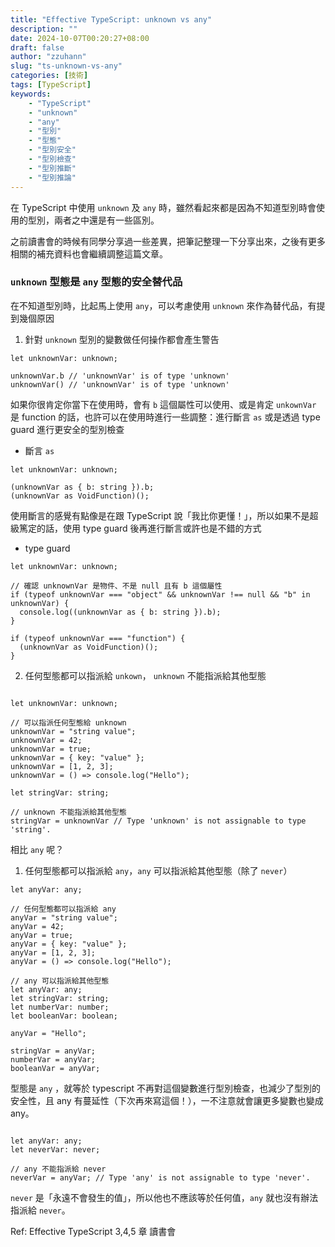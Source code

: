 ```yaml
---
title: "Effective TypeScript: unknown vs any"
description: ""
date: 2024-10-07T00:20:27+08:00
draft: false
author: "zzuhann"
slug: "ts-unknown-vs-any"
categories: [技術]
tags: [TypeScript]
keywords:
    - "TypeScript"
    - "unknown"
    - "any"
    - "型別"
    - "型態"
    - "型別安全"
    - "型別檢查"
    - "型別推斷"
    - "型別推論"
---
```

在 TypeScript 中使用 `unknown` 及 `any` 時，雖然看起來都是因為不知道型別時會使用的型別，兩者之中還是有一些區別。

之前讀書會的時候有同學分享過一些差異，把筆記整理一下分享出來，之後有更多相關的補充資料也會繼續調整這篇文章。

### `unknown` 型態是 `any` 型態的安全替代品

在不知道型別時，比起馬上使用 `any`，可以考慮使用 `unknown` 來作為替代品，有提到幾個原因

1. 針對 `unknown` 型別的變數做任何操作都會產生警告

```tsx
let unknownVar: unknown;

unknownVar.b // 'unknownVar' is of type 'unknown'
unknownVar() // 'unknownVar' is of type 'unknown'
```

如果你很肯定你當下在使用時，會有 `b` 這個屬性可以使用、或是肯定 `unkownVar` 是 function 的話，也許可以在使用時進行一些調整：進行斷言 `as` 或是透過 type guard 進行更安全的型別檢查

- 斷言 `as`

```tsx
let unknownVar: unknown;

(unknownVar as { b: string }).b;
(unknownVar as VoidFunction)();
```

使用斷言的感覺有點像是在跟 TypeScript 說「我比你更懂！」，所以如果不是超級篤定的話，使用 type guard 後再進行斷言或許也是不錯的方式

- type guard
```tsx
let unknownVar: unknown;

// 確認 unknownVar 是物件、不是 null 且有 b 這個屬性
if (typeof unknownVar === "object" && unknownVar !== null && "b" in unknownVar) {
  console.log((unknownVar as { b: string }).b);
}

if (typeof unknownVar === "function") {
  (unknownVar as VoidFunction)();
}
```

2. 任何型態都可以指派給 `unkown`， `unknown` 不能指派給其他型態
```tsx

let unknownVar: unknown;

// 可以指派任何型態給 unknown
unknownVar = "string value";
unknownVar = 42;
unknownVar = true;
unknownVar = { key: "value" };
unknownVar = [1, 2, 3];
unknownVar = () => console.log("Hello");

let stringVar: string;

// unknown 不能指派給其他型態
stringVar = unknownVar // Type 'unknown' is not assignable to type 'string'.
```

相比 `any` 呢？

1. 任何型態都可以指派給 `any`，`any` 可以指派給其他型態（除了 `never`）

```tsx
let anyVar: any;

// 任何型態都可以指派給 any
anyVar = "string value";
anyVar = 42;
anyVar = true;
anyVar = { key: "value" };
anyVar = [1, 2, 3];
anyVar = () => console.log("Hello");

// any 可以指派給其他型態
let anyVar: any;
let stringVar: string;
let numberVar: number;
let booleanVar: boolean;

anyVar = "Hello";

stringVar = anyVar;
numberVar = anyVar;
booleanVar = anyVar;
```

型態是 `any` ，就等於 typescript 不再對這個變數進行型別檢查，也減少了型別的安全性，且 any 有蔓延性（下次再來寫這個！），一不注意就會讓更多變數也變成 any。

```tsx

let anyVar: any;
let neverVar: never;

// any 不能指派給 never
neverVar = anyVar; // Type 'any' is not assignable to type 'never'. 
```

`never` 是「永遠不會發生的值」，所以他也不應該等於任何值，`any` 就也沒有辦法指派給 `never`。

Ref: Effective TypeScript 3,4,5 章 讀書會